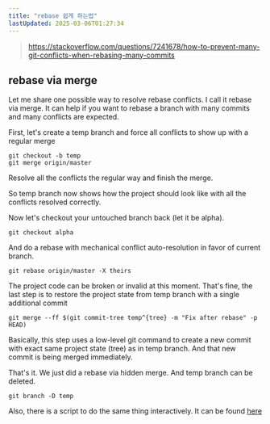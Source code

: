 ```yaml
---
title: "rebase 쉽게 하는법"
lastUpdated: 2025-03-06T01:27:34
---
```


> <https://stackoverflow.com/questions/7241678/how-to-prevent-many-git-conflicts-when-rebasing-many-commits>

## rebase via merge

Let me share one possible way to resolve rebase conflicts. I call it rebase via merge. It can help if you want to rebase a branch with many commits and many conflicts are expected.

First, let's create a temp branch and force all conflicts to show up with a regular merge

```
git checkout -b temp
git merge origin/master
```

Resolve all the conflicts the regular way and finish the merge.

So temp branch now shows how the project should look like with all the conflicts resolved correctly.

Now let's checkout your untouched branch back (let it be alpha).

```
git checkout alpha
```

And do a rebase with mechanical conflict auto-resolution in favor of current branch.

```
git rebase origin/master -X theirs
```

The project code can be broken or invalid at this moment. That's fine, the last step is to restore the project state from temp branch with a single additional commit

```
git merge --ff $(git commit-tree temp^{tree} -m "Fix after rebase" -p HEAD)
```

Basically, this step uses a low-level git command to create a new commit with exact same project state (tree) as in temp branch. And that new commit is being merged immediately.

That's it. We just did a rebase via hidden merge. And temp branch can be deleted.

```
git branch -D temp
```

Also, there is a script to do the same thing interactively. It can be found [here](https://github.com/capslocky/git-rebase-via-merge)
